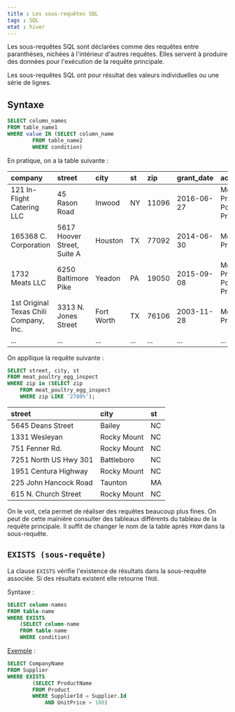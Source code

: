 ```yaml
---
title : Les sous-requêtes SQL
tags : SQL
etat : hiver
---
```


Les sous-requêtes SQL sont déclarées  comme des requêtes entre paranthèses, nichées à l'intérieur d'autres requêtes. Elles servent à produire des données pour l'exécution de la requête principale.

Les sous-requêtes SQL ont pour résultat des valeurs individuelles ou une série de lignes.

## Syntaxe

```SQL
SELECT column_names
FROM table_name1
WHERE value IN (SELECT column_name
		FROM table_name2
		WHERE condition)
````

En pratique, on a la table suivante :

| company | street | city | st | zip | grant_date | activities | dbas |  
| :--- | :--- | :--- | :--- | :--- | :--- | :--- | :--- | 
| 121 In-Flight Catering LLC | 45 Rason Road | Inwood | NY | 11096 | 2016-06-27 | Meat Processing, Poultry Processing | NULL |  
| 165368 C. Corporation  | 5617 Hoover Street, Suite A | Houston | TX | 77092 | 2014-06-30 | Meat Processing | Long Phung Food Products |  
| 1732 Meats LLC | 6250 Baltimore Pike | Yeadon | PA | 19050 | 2015-09-08 | Meat Processing, Poultry Processing | NULL |  
| 1st Original Texas Chili Company, Inc. | 3313 N. Jones Street | Fort Worth | TX | 76106 | 2003-11-28 | Meat Processing | T.C. Foods; Texas Chili |
|...|...|...|...|...|...|...|...|

On appllique la requête suivante :

```SQl
SELECT street, city, st
FROM meat_poultry_egg_inspect
WHERE zip in (SELECT zip
    FROM meat_poultry_egg_inspect
    WHERE zip LIKE '2780%');
````

| street | city | st |
| :--- | :--- | :--- |
| 5645 Deans Street | Bailey | NC |
| 1331 Wesleyan | Rocky Mount | NC |
| 751 Fenner Rd. | Rocky Mount | NC |
| 7251 North US Hwy 301 | Battleboro | NC |
| 1951 Centura Highway | Rocky Mount | NC |
| 225 John Hancock Road | Taunton | MA |
| 615 N. Church Street | Rocky Mount | NC |

On le voit, cela permet de réaliser des requêtes beaucoup plus fines. On peut de cette mainière consulter des tableaux différents du tableau de la requête principale. Il suffit de changer le nom de la table après `FROM` dans la sous-requête.

## `EXISTS (sous-requête)`

La clause `EXISTS` vérifie l'existence de résultats dans la sous-requête associée. Si des résultats existent elle retourne `TRUE`.

Syntaxe : 

```SQL
SELECT column-names
FROM table-name
WHERE EXISTS
	(SELECT column-name
	FROM table-name
	WHERE condition)
````

[Exemple](https://www.dofactory.com/sql/where-exists) :

```SQL
SELECT CompanyName
FROM Supplier
WHERE EXISTS
		(SELECT ProductName
		FROM Product
		WHERE SupplierId = Supplier.Id
			AND UnitPrice > 100)
````

